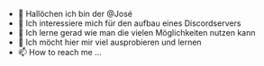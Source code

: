 - 👋 Hallöchen ich bin der @José
- 👀 Ich interessiere mich für den aufbau eines Discordservers 
- 🌱 Ich lerne gerad wie man die vielen Möglichkeiten nutzen kann
- 💞️ Ich möcht hier mir viel ausprobieren und lernen
- 📫 How to reach me ...

<!---
JoseAKAnixn/JoseAKAnixn is a ✨ special ✨ repository because its `README.md` (this file) appears on your GitHub profile.
You can click the Preview link to take a look at your changes.
--->
